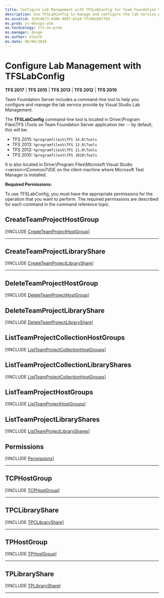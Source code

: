 ```yaml
---
title: Configure Lab Management with TFSLabConfig for Team Foundation Server
description: Use TFSLabConfig to manage and configure the lab service provide by Visual Studio Lab Management.
ms.assetid: 329cd673-d30b-4697-b1a9-ff160a5bff56
ms.prod: vs-devops-alm
ms.technology: tfs-on-prem
ms.manager: douge
ms.author: elbatk
ms.date: 08/04/2016
---
```


# Configure Lab Management with TFSLabConfig

**TFS 2017** | **TFS 2015** | **TFS 2013** | **TFS 2012** | **TFS 2010**

Team Foundation Server includes a command-line tool to help you configure and manage the lab service provide by Visual Studio Lab Management.

The **TFSLabConfig** command-line tool is located in Drive:\Program Files\TFS <version>\Tools on Team Foundation Server application tier -- by default, this will be:
- TFS 2015: `%programfiles%\TFS 14.0\Tools`
- TFS 2013: `%programfiles%\TFS 12.0\Tools`
- TFS 2012: `%programfiles%\TFS 11.0\Tools`
- TFS 2010: `%programfiles%\TFS 2010\Tools`

It is also located in Drive:\Program Files\Microsoft Visual Studio &lt;version&gt;\Common7\IDE on the client machine where Microsoft Test Manager is installed.

**Required Permissions:**

To use TFSLabConfig, you must have the appropriate permissions for the operation that you want to perform. The required permissions are described for each command in the command reference topic.


## CreateTeamProjectHostGroup
[!INCLUDE [CreateTeamProjectHostGroup](_shared/CreateTeamProjectHostGroup.md)]
<hr/>

## CreateTeamProjectLibraryShare
[!INCLUDE [CreateTeamProjectLibraryShare](_shared/CreateTeamProjectLibraryShare.md)]
<hr/>

## DeleteTeamProjectHostGroup
[!INCLUDE [DeleteTeamProjectHostGroup](_shared/DeleteTeamProjectHostGroup.md)]

## DeleteTeamProjectLibraryShare
[!INCLUDE [DeleteTeamProjectLibraryShare](_shared/DeleteTeamProjectLibraryShare.md)]

## ListTeamProjectCollectionHostGroups
[!INCLUDE [ListTeamProjectCollectionHostGroups](_shared/ListTeamProjectCollectionHostGroups.md)]

## ListTeamProjectCollectionLibraryShares
[!INCLUDE [ListTeamProjectCollectionHostGroups](_shared/listteamprojectcollectionlibraryshares.md)]

## ListTeamProjectHostGroups
[!INCLUDE [ListTeamProjectHostGroups](_shared/listteamprojecthostgroups.md)]

## ListTeamProjectLibraryShares 
[!INCLUDE [ListTeamProjectLibraryShares](_shared/listteamprojectlibraryshares.md)]

## Permissions
[!INCLUDE [Permissions](_shared/permissions.md)]
<hr/>

## TCPHostGroup
[!INCLUDE [TCPHostGroup](_shared/tpchostgroup.md)]
<hr/>

## TPCLibraryShare
[!INCLUDE [TPCLibraryShare](_shared/tpclibraryshare.md)]
<hr/>

## TPHostGroup
[!INCLUDE [TPHostGroup](_shared/tphostgroup.md)]
<hr/>

## TPLibraryShare
[!INCLUDE [TPLibraryShare](_shared/tplibraryshare.md)]
<hr/>
